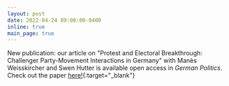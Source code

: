 ```yaml
---
layout: post
date: 2022-04-24 09:00:00-0400
inline: true
main_page: true
---
```


New publication: our article on "Protest and Electoral Breakthrough: Challenger Party-Movement Interactions in Germany" with Manès Weisskircher and Swen Hutter is available open access in <i>German Politics</i>. Check out the paper [here!](https://www.tandfonline.com/doi/full/10.1080/09644008.2022.2044473){:target="_blank"}
